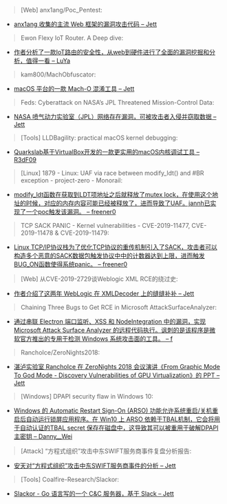 > [Web] anx1ang/Poc_Pentest: 


* [anx1ang 收集的主流 Web 框架的漏洞攻击代码 – Jett](https://github.com/anx1ang/Poc_Pentest)



> Ewon Flexy IoT Router. A Deep dive: 


* [作者分析了一款IoT路由的安全性，从web到硬件进行了全面的漏洞挖掘和分析，值得一看 – LuYa](https://www.pentestpartners.com/security-blog/ewon-flexy-iot-router-a-deep-dive/)



> kam800/MachObfuscator: 


* [macOS 平台的一款 Mach-O 混淆工具 – Jett](https://github.com/kam800/MachObfuscator)



> Feds: Cyberattack on NASA’s JPL Threatened Mission-Control Data: 


* [NASA 喷气动力实验室（JPL）网络存在漏洞，可被攻击者入侵并窃取数据 – Jett](https://threatpost.com/feds-hackers-mission-control-data-nasa-jpl/145842/)



> [Tools] LLDBagility: practical macOS kernel debugging: 


* [Quarkslab基于VirtualBox开发的一款更实用的macOS内核调试工具 – R3dF09](https://blog.quarkslab.com/lldbagility-practical-macos-kernel-debugging.html)



> [Linux] 1879 - Linux: UAF via race between modify_ldt() and #BR exception - project-zero - Monorail: 


* [modify_ldt函数在获取到LDT项地址之后就释放了mutex lock，在使用这个地址的时候，对应的内存内容可能已经被释放了，进而导致了UAF。jannh已实现了一个poc触发该漏洞。 – freener0](https://bugs.chromium.org/p/project-zero/issues/detail?id=1879)



> TCP SACK PANIC - Kernel vulnerabilities - CVE-2019-11477, CVE-2019-11478 & CVE-2019-11479: 


* [Linux TCP/IP协议栈为了优化TCP协议的重传机制引入了SACK，攻击者可以构造多个恶意的SACK数据包触发协议中中的计数器达到上限，进而触发BUG_ON函数使得系统panic。 – freener0](https://access.redhat.com/security/vulnerabilities/tcpsack)



> [Web] 从CVE-2019-2729谈Weblogic XML RCE的绕过史: 


* [作者介绍了这两年 WebLogic 在 XMLDecoder 上的缝缝补补 – Jett](https://www.freebuf.com/vuls/206374.html)



> Chaining Three Bugs to Get RCE in Microsoft AttackSurfaceAnalyzer: 


* [通过串联 Electron 端口监听、XSS 和 NodeIntegration 中的漏洞，实现 Microsoft Attack Surface Analyzer 的远程代码执行。讽刺的是该程序是微软官方推出的专用于检测 Windows 系统攻击面的工具。 – f](https://parsiya.net/blog/2019-06-18-chaining-three-bugs-to-get-rce-in-microsoft-attacksurfaceanalyzer/)



> RanchoIce/ZeroNights2018: 


* [湛泸实验室 RanchoIce 在 ZeroNights 2018 会议演讲《From Graphic Mode To God Mode - Discovery Vulnerabilities of GPU Virtualization》的 PPT – Jett](https://github.com/RanchoIce/ZeroNights2018//)



> [Windows] DPAPI security flaw in Windows 10: 


* [Windows 的 Automatic Restart Sign-On (ARSO) 功能允许系统重启/关机重启后自动运行锁屏应用程序。在 Win10 上 ARSO 依赖于TBAL机制，它会将用于自动认证的TBAL secret 保存在磁盘中，这导致其可以被重用于破解DPAPI主密钥 – Danny__Wei](https://www.passcape.com/index.php?setLang=2&section=blog&cmd=details&id=38)



> [Attack] “方程式组织”攻击中东SWIFT服务商事件复盘分析报告: 


* [安天对“方程式组织”攻击中东SWIFT服务商事件的分析 – Jett](https://www.freebuf.com/articles/paper/205080.html)



> [Tools] Coalfire-Research/Slackor: 


* [Slackor - Go 语言写的一个 C&C 服务器，基于 Slack – Jett](https://github.com/Coalfire-Research/Slackor)